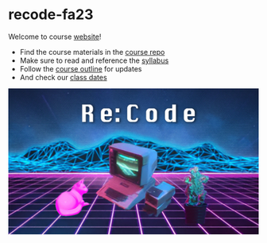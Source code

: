 # recode-fa23
 Welcome to course [website](https://billythemusical.github.io/recode-fa23/)!

- Find the course materials in the [course repo](./)
- Make sure to read and reference the [syllabus](./syllabus.md)  
- Follow the [course outline](./course-outline.md) for updates
- And check our [class dates](./syllabus.md#class-dates)  

![An Apple II computer with external disk drives is set among a glowing-pink cat, who is lying down on the left, and a multi-colored succulent in a black pot on the right. There is a neon pink grid of perspective squares comprising the floor beneath and low-poly digitized mountain ranges in the background with neon blue trim lines. The words Re:Code are centered at the top in a large white font that is in a stylized digital form.](images/synthwave-wallpaper-neural-medium.jpg)
